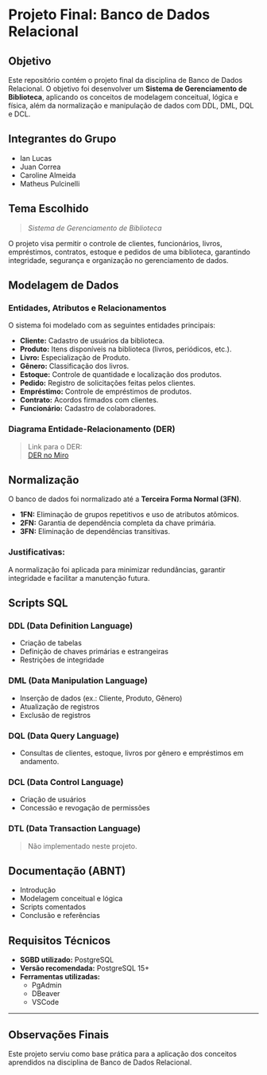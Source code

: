 # Projeto Final: Banco de Dados Relacional

## Objetivo

Este repositório contém o projeto final da disciplina de Banco de Dados Relacional. O objetivo foi desenvolver um **Sistema de Gerenciamento de Biblioteca**, aplicando os conceitos de modelagem conceitual, lógica e física, além da normalização e manipulação de dados com DDL, DML, DQL e DCL.

## Integrantes do Grupo

- Ian Lucas
- Juan Correa
- Caroline Almeida
- Matheus Pulcinelli

## Tema Escolhido

> _Sistema de Gerenciamento de Biblioteca_

O projeto visa permitir o controle de clientes, funcionários, livros, empréstimos, contratos, estoque e pedidos de uma biblioteca, garantindo integridade, segurança e organização no gerenciamento de dados.

## Modelagem de Dados

### Entidades, Atributos e Relacionamentos

O sistema foi modelado com as seguintes entidades principais:

- **Cliente:** Cadastro de usuários da biblioteca.
- **Produto:** Itens disponíveis na biblioteca (livros, periódicos, etc.).
- **Livro:** Especialização de Produto.
- **Gênero:** Classificação dos livros.
- **Estoque:** Controle de quantidade e localização dos produtos.
- **Pedido:** Registro de solicitações feitas pelos clientes.
- **Empréstimo:** Controle de empréstimos de produtos.
- **Contrato:** Acordos firmados com clientes.
- **Funcionário:** Cadastro de colaboradores.

### Diagrama Entidade-Relacionamento (DER)

> Link para o DER:  
[DER no Miro](https://miro.com/app/board/uXjVImkHCvA=/)


## Normalização

O banco de dados foi normalizado até a **Terceira Forma Normal (3FN)**.

- **1FN:** Eliminação de grupos repetitivos e uso de atributos atômicos.
- **2FN:** Garantia de dependência completa da chave primária.
- **3FN:** Eliminação de dependências transitivas.

### Justificativas:

A normalização foi aplicada para minimizar redundâncias, garantir integridade e facilitar a manutenção futura.

## Scripts SQL

### DDL (Data Definition Language)

- Criação de tabelas
- Definição de chaves primárias e estrangeiras
- Restrições de integridade


### DML (Data Manipulation Language)

- Inserção de dados (ex.: Cliente, Produto, Gênero)
- Atualização de registros
- Exclusão de registros


### DQL (Data Query Language)

- Consultas de clientes, estoque, livros por gênero e empréstimos em andamento.


### DCL (Data Control Language)

- Criação de usuários
- Concessão e revogação de permissões


### DTL (Data Transaction Language)

> Não implementado neste projeto.

## Documentação (ABNT)

- Introdução
- Modelagem conceitual e lógica
- Scripts comentados
- Conclusão e referências


## Requisitos Técnicos

- **SGBD utilizado:** PostgreSQL
- **Versão recomendada:** PostgreSQL 15+
- **Ferramentas utilizadas:**
  - PgAdmin
  - DBeaver
  - VSCode

---

## Observações Finais

Este projeto serviu como base prática para a aplicação dos conceitos aprendidos na disciplina de Banco de Dados Relacional.
